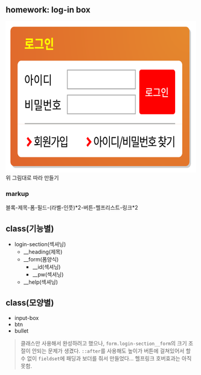 ## homework: log-in box
<img src="sample.png" width="600" height="400">  
위 그림대로 따라 만들기  

### markup
블록-제목-폼-필드-(라벨-인풋)\*2-버튼-헬프리스트-링크\*2

## class(기능별)
  * login-section(섹셔닝)
    * __heading(제목)
    * __form(폼양식)
      * __id(섹셔닝)
      * __pw(섹셔닝)
    * __help(섹셔닝)

## class(모양별)
  * input-box
  * btn
  * bullet

> 클래스만 사용해서 완성하려고 했으나, `form.login-section__form`의 크기 조절이 안되는 문제가 생겼다. `::after`를 사용해도 높이가 버튼에 걸쳐있어서 할 수 없이 `fieldset`에 패딩과 보더를 줘서 만들었다... 헬프링크 호버효과는 아직 못함.